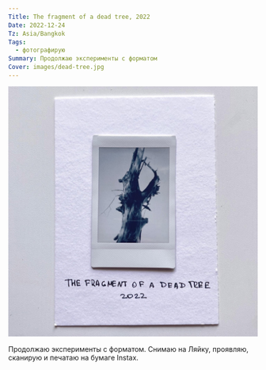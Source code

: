 ```yaml
---
Title: The fragment of a dead tree, 2022
Date: 2022-12-24
Tz: Asia/Bangkok
Tags:
  - фотографирую
Summary: Продолжаю эксперименты с форматом
Cover: images/dead-tree.jpg
---
```


![The Fragment of a dead tree](images/dead-tree@2x.jpg)

Продолжаю эксперименты с форматом. Снимаю на Ляйку, проявляю, сканирую и печатаю на бумаге Instax.
